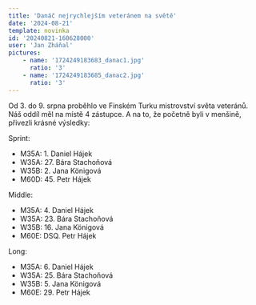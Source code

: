 ```yaml
---
title: 'Danáč nejrychlejším veteránem na světě'
date: '2024-08-21'
template: novinka
id: '20240821-160628000'
user: 'Jan Zháňal'
pictures:
    - name: '1724249183683_danac1.jpg'
      ratio: '3'
    - name: '1724249183685_danac2.jpg'
      ratio: '3'
---
```

Od 3. do 9. srpna proběhlo ve Finském Turku mistrovství světa veteránů. Náš oddíl měl na místě 4 zástupce. A na to, že početně byli v menšině, přivezli krásné výsledky:

Sprint:

*   M35A: 1. Daniel Hájek
*   W35A: 27. Bára Stachoňová
*   W35B: 2. Jana Königová
*   M60D: 45. Petr Hájek

Middle:

*   M35A: 4. Daniel Hájek
*   W35A: 23. Bára Stachoňová
*   W35B: 16. Jana Königová
*   M60E: DSQ. Petr Hájek

Long:

*   M35A: 6. Daniel Hájek
*   W35A: 25. Bára Stachoňová
*   W35B: 5. Jana Königová
*   M60E: 29. Petr Hájek
